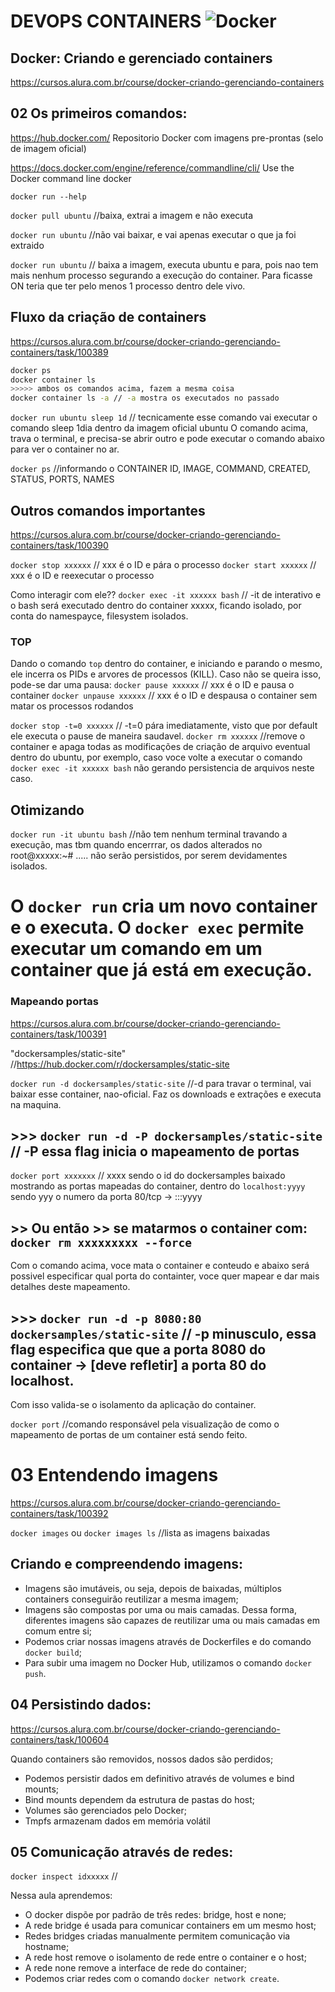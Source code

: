 # DEVOPS CONTAINERS ![Docker](https://img.shields.io/badge/docker-%230db7ed.svg?style=for-the-badge&logo=docker&logoColor=white)

## Docker: Criando e gerenciado containers
https://cursos.alura.com.br/course/docker-criando-gerenciando-containers

## 02 Os primeiros comandos:

https://hub.docker.com/ Repositorio Docker com imagens pre-prontas (selo de imagem oficial)

https://docs.docker.com/engine/reference/commandline/cli/  Use the Docker command line docker

```docker run --help```

```docker pull ubuntu``` //baixa, extrai a imagem e não executa

```docker run ubuntu``` //não vai baixar, e vai apenas executar o que ja foi extraido


```docker run ubuntu``` // baixa a imagem, executa ubuntu e para, pois nao tem mais nenhum processo segurando a execução do container. Para ficasse ON teria que ter pelo menos 1 processo dentro dele vivo.

## Fluxo da criação de containers 
https://cursos.alura.com.br/course/docker-criando-gerenciando-containers/task/100389

```sh
docker ps
docker container ls 
>>>>> ambos os comandos acima, fazem a mesma coisa
docker container ls -a // -a mostra os executados no passado
```



```docker run ubuntu sleep 1d``` // tecnicamente esse comando vai executar o comando sleep 1dia dentro da imagem oficial ubuntu
O comando acima, trava o terminal, e precisa-se abrir outro e pode executar o comando abaixo para ver o container no ar.

```docker ps``` //informando o CONTAINER ID, IMAGE, COMMAND, CREATED, STATUS, PORTS, NAMES


## Outros comandos importantes
https://cursos.alura.com.br/course/docker-criando-gerenciando-containers/task/100390

```docker stop xxxxxx``` // xxx é o ID e pára o processo
```docker start xxxxxx``` // xxx é o ID e reexecutar o processo

Como interagir com ele??
```docker exec -it xxxxxx bash``` // -it de interativo e o bash será executado dentro do container xxxxx, ficando isolado, por conta do namespayce, filesystem isolados.

### TOP
Dando o comando ```top``` dentro do container, e iniciando e parando o mesmo, ele incerra os PIDs e arvores de processos (KILL). Caso não se queira isso, pode-se dar uma pausa:
```docker pause xxxxxx``` // xxx é o ID e pausa o container
```docker unpause xxxxxx``` // xxx é o ID e despausa o container sem matar os processos rodandos

```docker stop -t=0 xxxxxx``` // -t=0 pára imediatamente, visto que por default ele executa o pause de maneira saudavel.
```docker rm xxxxxx``` //remove o container e apaga todas as modificações de criação de arquivo eventual dentro do ubuntu, por exemplo, caso voce volte a executar o comando ```docker exec -it xxxxxx bash``` não gerando persistencia de arquivos neste caso.

## Otimizando

```docker run -it ubuntu bash```  //não tem nenhum terminal travando a execução, mas tbm quando encerrrar, os dados alterados no root@xxxxx:~# ..... não serão persistidos, por serem devidamentes isolados.

# O ```docker run``` cria um novo container e o executa. O ```docker exec``` permite executar um comando em um container que já está em execução.


### Mapeando portas
https://cursos.alura.com.br/course/docker-criando-gerenciando-containers/task/100391

"dockersamples/static-site" //https://hub.docker.com/r/dockersamples/static-site

```docker run -d dockersamples/static-site``` //-d para travar o terminal, vai baixar esse container, nao-oficial. Faz os downloads e extrações e executa na maquina.
 
## >>> ```docker run -d -P dockersamples/static-site``` // -P essa flag inicia o mapeamento de portas
```docker port xxxxxxx``` // xxxx sendo o id do dockersamples baixado
mostrando as portas mapeadas do container, dentro do ```localhost:yyyy``` sendo yyy o numero da porta 80/tcp -> :::yyyy

## >> Ou então >> se matarmos o container com: ```docker rm xxxxxxxxx --force```
Com o comando acima, voce mata o container e conteudo e abaixo será possivel especificar qual porta do containter, voce quer mapear e dar mais detalhes deste mapeamento.

## >>> ```docker run -d -p 8080:80 dockersamples/static-site``` // -p minusculo, essa flag  especifica que que a porta 8080 do container -> [deve refletir] a porta 80 do localhost.
Com isso valida-se o isolamento da aplicação do container.

```docker port``` //comando responsável pela visualização de como o mapeamento de portas de um container está sendo feito.



# 03 Entendendo imagens
https://cursos.alura.com.br/course/docker-criando-gerenciando-containers/task/100392


```docker images``` ou ```docker images ls```  //lista as imagens baixadas


## Criando e compreendendo imagens:

- Imagens são imutáveis, ou seja, depois de baixadas, múltiplos containers conseguirão reutilizar a mesma imagem;
- Imagens são compostas por uma ou mais camadas. Dessa forma, diferentes imagens são capazes de reutilizar uma ou mais camadas em comum entre si;
- Podemos criar nossas imagens através de Dockerfiles e do comando ```docker build```;
- Para subir uma imagem no Docker Hub, utilizamos o comando ```docker push```.



## 04 Persistindo dados:
https://cursos.alura.com.br/course/docker-criando-gerenciando-containers/task/100604

Quando containers são removidos, nossos dados são perdidos;
- Podemos persistir dados em definitivo através de volumes e bind mounts;
- Bind mounts dependem da estrutura de pastas do host;
- Volumes são gerenciados pelo Docker;
- Tmpfs armazenam dados em memória volátil



## 05 Comunicação através de redes:
```docker inspect idxxxxx``` //



Nessa aula aprendemos:

- O docker dispõe por padrão de três redes: bridge, host e none;
- A rede bridge é usada para comunicar containers em um mesmo host;
- Redes bridges criadas manualmente permitem comunicação via hostname;
- A rede host remove o isolamento de rede entre o container e o host;
- A rede none remove a interface de rede do container;
- Podemos criar redes com o comando ```docker network create```.


